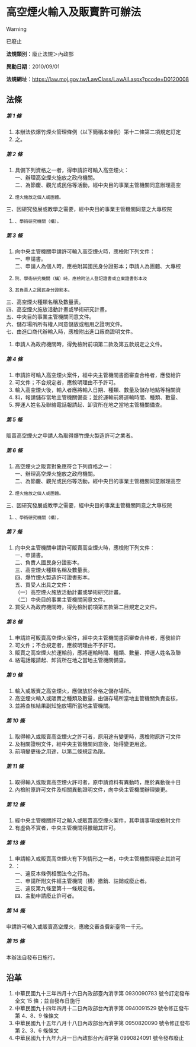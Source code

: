 # 高空煙火輸入及販賣許可辦法


> [!WARNING]
> 已廢止


**法規類別**：廢止法規＞內政部

**異動日期**：2010/09/01  

**法規網址**：https://law.moj.gov.tw/LawClass/LawAll.aspx?pcode=D0120008



## 法條
##### 第 1 條
1. 本辦法依爆竹煙火管理條例（以下簡稱本條例）第十二條第二項規定訂定
1. 之。

##### 第 2 條
1. 具備下列資格之一者，得申請許可輸入高空煙火：  
一、辦理高空煙火施放之政府機關。  
二、為節慶、觀光或民俗等活動，經中央目的事業主管機關同意辦理高空
1.     煙火施放之個人或團體。  
三、因研究發展或教學之需要，經中央目的事業主管機關同意之大專校院
1.     、學術研究機關（構）。

##### 第 3 條
1. 向中央主管機關申請許可輸入高空煙火時，應檢附下列文件：  
一、申請書。  
二、申請人為個人時，應檢附其國民身分證影本；申請人為團體、大專校
1.     院、學術研究機關（構）時，應檢附法人登記證書或立案證書影本及
1.     其負責人之國民身分證影本。  
三、高空煙火種類名稱及數量表。  
四、高空煙火施放活動計畫或學術研究計畫。  
五、中央目的事業主管機關同意文件。  
六、儲存場所所有權人同意儲放或租用之證明文件。  
七、由進口商代辦輸入時，應檢附出進口廠商證明文件。
1. 申請人為政府機關時，得免檢附前項第二款及第五款規定之文件。

##### 第 4 條
1. 申請許可輸入高空煙火案件，經中央主管機關書面審查合格者，應發給許
1. 可文件；不合規定者，應敘明理由不予許可。
1. 輸入高空煙火後，輸入者應將輸入日期、種類、數量及儲存地點等相關資
1. 料，報請儲存當地主管機關備查；並於運輸前將運輸時間、種類、數量、
1. 押運人姓名及聯絡電話報請起、卸貨所在地之當地主管機關備查。

##### 第 5 條
販賣高空煙火之申請人為取得爆竹煙火製造許可之業者。

##### 第 6 條
1. 高空煙火之販賣對象應符合下列資格之一：  
一、辦理高空煙火施放之政府機關。  
二、為節慶、觀光或民俗等活動，經中央目的事業主管機關同意辦理高空
1.     煙火施放之個人或團體。  
三、因研究發展或教學之需要，經中央目的事業主管機關同意之大專校院
1.     、學術研究機關（構）。

##### 第 7 條
1. 向中央主管機關申請許可販賣高空煙火時，應檢附下列文件：  
一、申請書。  
二、負責人國民身分證影本。  
三、高空煙火種類名稱及數量表。  
四、爆竹煙火製造許可證書影本。  
五、買受人出具之文件：  
（一）高空煙火施放活動計畫或學術研究計畫。  
（二）中央目的事業主管機關同意文件。
1. 買受人為政府機關時，得免檢附前項第五款第二目規定之文件。

##### 第 8 條
1. 申請許可販賣高空煙火案件，經中央主管機關書面審查合格者，應發給許
1. 可文件；不合規定者，應敘明理由不予許可。
1. 販賣之高空煙火於運輸前，應將運輸時間、種類、數量、押運人姓名及聯
1. 絡電話報請起、卸貨所在地之當地主管機關備查。

##### 第 9 條
1. 輸入或販賣之高空煙火，應儲放於合格之儲存場所。
1. 高空煙火輸入或販賣之種類及數量，由儲存場所當地主管機關負責查核，
1. 並將查核結果副知施放場所當地主管機關。

##### 第 10 條
1. 取得輸入或販賣高空煙火之許可者，原用途有變更時，應檢附原許可文件
1. 及相關證明文件，經中央主管機關同意後，始得變更用途。
1. 前項變更後之用途，以第二條規定為限。

##### 第 11 條
1. 取得輸入或販賣高空煙火許可者，原申請資料有異動時，應於異動後十日
1. 內檢附原許可文件及相關異動證明文件，向中央主管機關辦理變更。

##### 第 12 條
1. 經中央主管機關許可之輸入或販賣高空煙火案件，其申請事項或檢附文件
1. 有虛偽不實者，中央主管機關得撤銷其許可。

##### 第 13 條
1. 申請輸入或販賣高空煙火有下列情形之一者，中央主管機關得廢止其許可
1. ：  
一、違反本條例相關法令之行為。  
二、申請所附文件經主管機關（構）撤銷、註銷或廢止者。  
三、違反第九條至第十一條規定者。  
四、主動申請廢止許可者。

##### 第 14 條
申請許可輸入或販賣高空煙火，應繳交審查費新臺幣一千元。

##### 第 15 條
本辦法自發布日施行。

## 沿革
1. 中華民國九十三年四月十六日內政部臺內消字第 0930090783 號令訂定發布全文 15 條；並自發布日施行
1. 中華民國九十四年四月十二日內政部台內消字第 0940091529 號令修正發布第 4、8、9  條條文
1. 中華民國九十五年八月十八日內政部台內消字第 0950820090 號令修正發布第 2、3、6  條條文
1. 中華民國九十九年九月一日內政部台內消字第 0990824091 號令發布廢止
